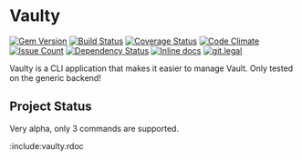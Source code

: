 # Vaulty 
[![Gem Version](https://badge.fury.io/rb/vaulty.svg)](https://badge.fury.io/rb/vaulty)
[![Build Status](https://travis-ci.org/playpasshq/vaulty.svg?branch=master)](https://travis-ci.org/playpasshq/vaulty) 
[![Coverage Status](https://coveralls.io/repos/github/playpasshq/vaulty/badge.svg?branch=master)](https://coveralls.io/github/playpasshq/vaulty?branch=master) 
[![Code Climate](https://codeclimate.com/github/playpasshq/vaulty/badges/gpa.svg)](https://codeclimate.com/github/playpasshq/vaulty) 
[![Issue Count](https://codeclimate.com/github/playpasshq/vaulty/badges/issue_count.svg)](https://codeclimate.com/github/playpasshq/vaulty)
[![Dependency Status](https://gemnasium.com/badges/github.com/playpasshq/vaulty.svg)](https://gemnasium.com/github.com/playpasshq/vaulty)
[![Inline docs](http://inch-ci.org/github/playpasshq/vaulty.svg)](http://inch-ci.org/github/playpasshq/vaulty)
[![git.legal](https://git.legal/projects/3808/badge.svg?key=f71d4e011a263b65c8f7 "Number of libraries approved")](https://git.legal/projects/3808)

Vaulty is a CLI application that makes it easier to manage Vault.
Only tested on the generic backend!

## Project Status

Very alpha, only 3 commands are supported.

:include:vaulty.rdoc

